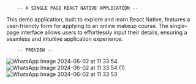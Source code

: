         -- A SINGLE PAGE REACT NATIVE APPLICATION --
        
This demo application, built to explore and learn React Native, features a user-friendly form for applying to an online makeup course. The single-page interface allows users to effortlessly input their details, ensuring a seamless and intuitive application experience.

        -- PREVIEW --

![WhatsApp Image 2024-06-02 at 11 33 54](https://github.com/vinayagamoorthyc/AirBlack/assets/140414822/44f91e67-05d8-4f19-bf0d-d3ac615a5590)
![WhatsApp Image 2024-06-02 at 11 33 54 (1)](https://github.com/vinayagamoorthyc/AirBlack/assets/140414822/58af9703-9bd9-4386-81f8-42e6da9bc595)
![WhatsApp Image 2024-06-02 at 11 33 53](https://github.com/vinayagamoorthyc/AirBlack/assets/140414822/ac5ab9d6-4aad-4d64-b143-d097505b9eef)
